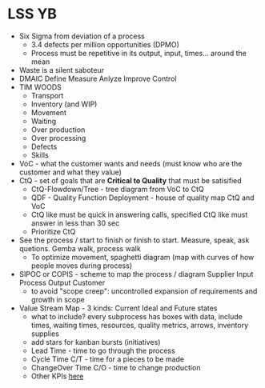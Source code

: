 # LSS YB

* Six Sigma from deviation of a process
  * 3.4 defects per million opportunities (DPMO)
  * Process must be repetitive in its output, input, times... around the mean
* Waste is a silent saboteur
* DMAIC Define Measure Anlyze Improve Control
* TIM WOODS
  * Transport
  * Inventory (and WIP)
  * Movement
  * Waiting
  * Over production
  * Over processing
  * Defects
  * Skills
* VoC - what the customer wants and needs (must know who are the customer and what they value)
* CtQ - set of goals that are **Critical to Quality** that must be satisified
  * CtQ-Flowdown/Tree - tree diagram from VoC to CtQ
  * QDF - Quality Function Deployment - house of quality map CtQ and VoC
  * CtQ like must be quick in answering calls, specified CtQ like must answer in less than 30 sec
  * Prioritize CtQ
* See the process / start to finish or finish to start. Measure, speak, ask quetions. Gemba walk, process walk
  * To optimize movement, spaghetti diagram (map with curves of how people moves during process)
* SIPOC or COPIS - scheme to map the process / diagram Supplier Input Process Output Customer
  * to avoid "scope creep": uncontrolled expansion of requirements and growth in scope
* Value Stream Map - 3 kinds: Current Ideal and Future states
  * what to include? every subprocess has boxes with data, include times, waiting times, resources, quality metrics, arrows, inventory supplies
  * add stars for kanban bursts (initiatives)
  * Lead Time - time to go through the process
  * Cycle Time C/T - time for a pieces to be made
  * ChangeOver Time C/O - time to change production
  * Other KPIs [here](https://www.dmaic.com/value-stream-mapping-value-stream-analysis/)
